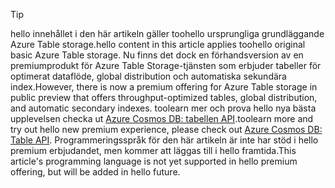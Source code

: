 > [!TIP]
> <span data-ttu-id="8a6fd-101">hello innehållet i den här artikeln gäller toohello ursprungliga grundläggande Azure Table storage.</span><span class="sxs-lookup"><span data-stu-id="8a6fd-101">hello content in this article applies toohello original basic Azure Table storage.</span></span> <span data-ttu-id="8a6fd-102">Nu finns det dock en förhandsversion av en premiumprodukt för Azure Table Storage-tjänsten som erbjuder tabeller för optimerat dataflöde, global distribution och automatiska sekundära index.</span><span class="sxs-lookup"><span data-stu-id="8a6fd-102">However, there is now a premium offering for Azure Table storage in public preview that offers throughput-optimized tables, global distribution, and automatic secondary indexes.</span></span> <span data-ttu-id="8a6fd-103">toolearn mer och prova hello nya bästa upplevelsen checka ut [Azure Cosmos DB: tabellen API](https://aka.ms/premiumtables).</span><span class="sxs-lookup"><span data-stu-id="8a6fd-103">toolearn more and try out hello new premium experience, please check out [Azure Cosmos DB: Table API](https://aka.ms/premiumtables).</span></span> <span data-ttu-id="8a6fd-104">Programmeringsspråk för den här artikeln är inte har stöd i hello premium erbjudandet, men kommer att läggas till i hello framtida.</span><span class="sxs-lookup"><span data-stu-id="8a6fd-104">This article's programming language is not yet supported in hello premium offering, but will be added in hello future.</span></span>
>
